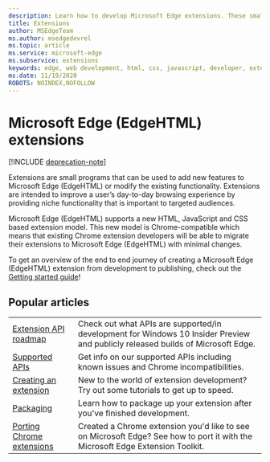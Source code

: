 ```yaml
---
description: Learn how to develop Microsoft Edge extensions. These small programs can be used to add new features to Microsoft Edge or modify existing functionality.
title: Extensions
author: MSEdgeTeam
ms.author: msedgedevrel
ms.topic: article
ms.service: microsoft-edge
ms.subservice: extensions
keywords: edge, web development, html, css, javascript, developer, extensions
ms.date: 11/19/2020
ROBOTS: NOINDEX,NOFOLLOW
---
```

# Microsoft Edge (EdgeHTML) extensions  

[!INCLUDE [deprecation-note](includes/deprecation-note.md)]  

Extensions are small programs that can be used to add new features to Microsoft Edge (EdgeHTML) or modify the existing functionality. Extensions are intended to improve a user’s day-to-day browsing experience by providing niche functionality that is important to targeted audiences.

Microsoft Edge (EdgeHTML) supports a new HTML, JavaScript and CSS based extension model. This new model is Chrome-compatible which means that existing Chrome extension developers will be able to migrate their extensions to Microsoft Edge (EdgeHTML) with minimal changes.

To get an overview of the end to end journey of creating a Microsoft Edge (EdgeHTML) extension from development to publishing, check out the [Getting started guide](./getting-started.md)!


## Popular articles

<table>
  <tr>
    <td><a href = "./api-support/extension-api-roadmap.md">Extension API roadmap</a></td>
    <td>Check out what APIs are supported/in development for Windows 10 Insider Preview and publicly released builds of Microsoft Edge.</td></p>
<p>  </tr>
  <tr>
    <td><a href = "./api-support/supported-apis.md">Supported APIs</a></td>
    <td>Get info on our supported APIs including known issues and Chrome incompatibilities.</td>

  </tr>
  <tr>
    <td><a href = "./guides/creating-an-extension.md">Creating an extension</a></td>
    <td>New to the world of extension development? Try out some tutorials to get up to speed.</td>

  </tr>
  <tr>
    <td><a href = "./guides/packaging.md">Packaging</a></td>
    <td>Learn how to package up your extension after you&#39;ve finished development.</td>

  </tr>
  <tr>
    <td><a href = "./guides/porting-chrome-extensions.md">Porting Chrome extensions</a></td>
    <td>Created a Chrome extension you&#39;d like to see on Microsoft Edge? See how to port it with the Microsoft Edge Extension Toolkit.</td>

  </tr>
</table>

